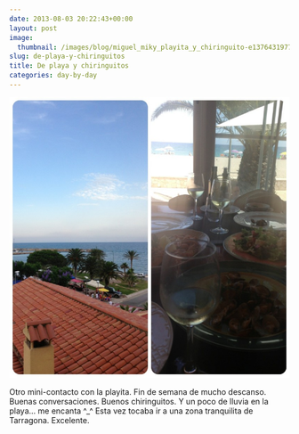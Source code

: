```yaml
---
date: 2013-08-03 20:22:43+00:00
layout: post
image:
  thumbnail: /images/blog/miguel_miky_playita_y_chiringuito-e1376431977861.jpg
slug: de-playa-y-chiringuitos
title: De playa y chiringuitos
categories: day-by-day
---
```


[![Miguel Julián - Miky - Playa y Chiringuito](/images/blog/miguel_miky_playita_y_chiringuito-e1376431977861.jpg)](/images/blog/miguel_miky_playita_y_chiringuito-e1376431977861.jpg)



Otro mini-contacto con la playita. Fin de semana de mucho descanso. Buenas conversaciones. Buenos chiringuitos. Y un poco de lluvia en la playa... me encanta ^_^ Esta vez tocaba ir a una zona tranquilita de Tarragona. Excelente.
